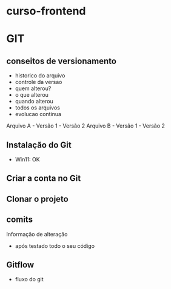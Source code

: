 # curso-frontend
# GIT
## conseitos de versionamento
 - historico do arquivo
 - controle da versao 
 - quem alterou?
 - o que alterou 
 - quando alterou 
 - todos os arquivos
 - evolucao continua
 
Arquivo A - Versão 1 - Versão 2
Arquivo B - Versão 1 - Versão 2

## Instalação do Git
 - Win11: OK
 
## Criar a conta no Git 

## Clonar o projeto

## comits
Informação de alteração
 - após testado todo o seu código

## Gitflow
 - fluxo do git
